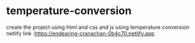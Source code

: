 # temperature-conversion
create the project using html and css and js using temperature conversion
netlify link :https://endearing-cranachan-0b4c70.netlify.app